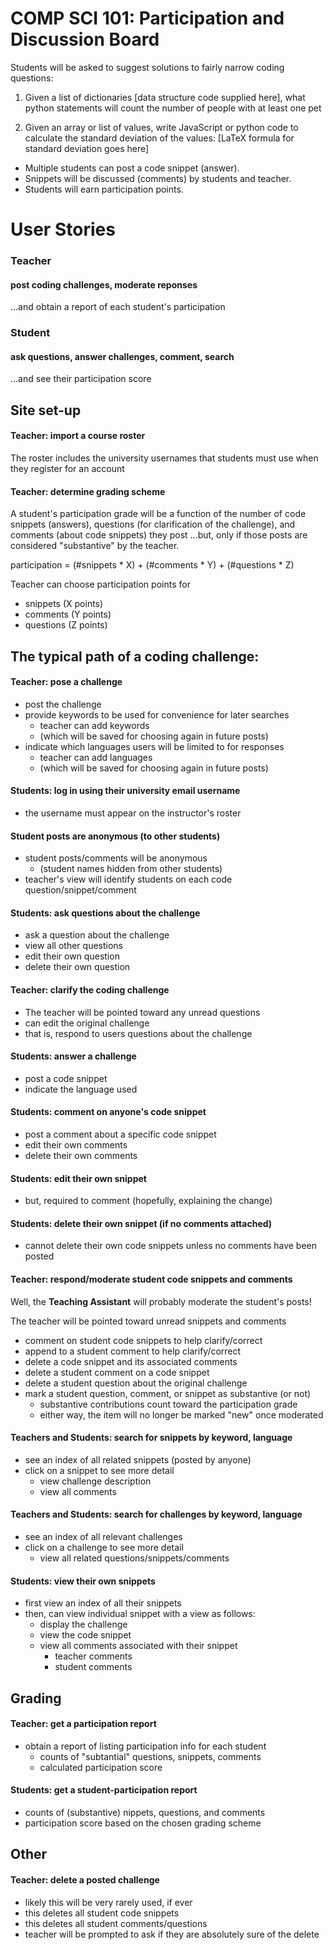 
# COMP SCI 101: Participation and Discussion Board

Students will be asked to suggest solutions to fairly narrow coding questions:

1. Given a list of dictionaries [data structure code supplied here], what python statements will count the number of people with at least one pet

2. Given an array or list of values, write JavaScript or python code to calculate the standard deviation of the values: [LaTeX formula for standard deviation goes here] 

+ Multiple students can post a code snippet (answer).    
+ Snippets will be discussed (comments) by students and teacher.    
+ Students will earn participation points.     


# User Stories

### Teacher 

#### post coding challenges, moderate reponses

...and obtain a report of each student's participation

### Student

#### ask questions, answer challenges, comment, search

...and see their participation score



## Site set-up

#### Teacher: import a course roster

The roster includes the university usernames that students must use when they register for an account

#### Teacher: determine grading scheme

A student's participation grade will be a function of the number of code snippets (answers), questions (for clarification of the challenge), and comments (about code snippets) they post ...but, only if those posts are considered "substantive" by the teacher.

participation = (#snippets * X) + (#comments * Y) + (#questions * Z)

Teacher can choose participation points for 

+ snippets (X points)
+ comments (Y points) 
+ questions (Z points)



## The typical path of a coding challenge:

#### Teacher: pose a challenge

+ post the challenge 
+ provide keywords to be used for convenience for later searches
	+ teacher can add keywords 
	+ (which will be saved for choosing again in future posts)
+ indicate which languages users will be limited to for responses
	+ teacher can add languages
	+ (which will be saved for choosing again in future posts)

#### Students: log in using their university email username

+ the username must appear on the instructor's roster

#### Student posts are anonymous (to other students)

+ student posts/comments will be anonymous 
  + (student names hidden from other students)
+ teacher's view will identify students on each code question/snippet/comment

#### Students: ask questions about the challenge

+ ask a question about the challenge 
+ view all other questions
+ edit their own question 
+ delete their own question

#### Teacher: clarify the coding challenge

+ The teacher will be pointed toward any unread questions
+ can edit the original challenge
+ that is, respond to users questions about the challenge

#### Students: answer a challenge

+ post a code snippet
+ indicate the language used

#### Students: comment on anyone's code snippet

+ post a comment about a specific code snippet
+ edit their own comments
+ delete their own comments

#### Students: edit their own snippet

+ but, required to comment (hopefully, explaining the change)

#### Students: delete their own snippet (if no comments attached)

+ cannot delete their own code snippets unless no comments have been posted

#### Teacher: respond/moderate student code snippets and comments

Well, the **Teaching Assistant** will probably moderate the student's posts!

The teacher will be pointed toward unread snippets and comments

+ comment on student code snippets to help clarify/correct
+ append to a student comment to help clarify/correct
+ delete a code snippet and its associated comments
+ delete a student comment on a code snippet
+ delete a student question about the original challenge
+ mark a student question, comment, or snippet as substantive (or not)
	+ substantive contributions count toward the participation grade
	+ either way, the item will no longer be marked "new" once moderated

#### Teachers and Students: search for snippets by keyword, language

+ see an index of all related snippets (posted by anyone)
+ click on a snippet to see more detail
  + view challenge description
  + view all comments

#### Teachers and Students: search for challenges by keyword, language

+ see an index of all relevant challenges 
+ click on a challenge to see more detail
  + view all related questions/snippets/comments

#### Students: view their own snippets

+ first view an index of all their snippets
+ then, can view individual snippet with a view as follows:
  + display the challenge
  + view the code snippet
  + view all comments associated with their snippet
    + teacher comments
    + student comments


## Grading

#### Teacher: get a participation report

+ obtain a report of listing participation info for each student
  + counts of "subtantial" questions, snippets, comments
  + calculated participation score


#### Students: get a student-participation report

+ counts of (substantive) nippets, questions, and comments 
+ participation score based on the chosen grading scheme



## Other

#### Teacher: delete a posted challenge

+ likely this will be very rarely used, if ever
+ this deletes all student code snippets
+ this deletes all student comments/questions
+ teacher will be prompted to ask if they are absolutely sure of the delete





